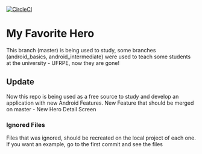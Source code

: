 [![CircleCI](https://circleci.com/gh/androidstudyplayground/my-favorite-hero/tree/master.svg?style=svg)](https://circleci.com/gh/androidstudyplayground/my-favorite-hero/tree/master)

# My Favorite Hero
This branch (master) is being used to study, some branches (android_basics, android_intermediate) were used to teach some students at the university - UFRPE, now they are gone!

## Update
Now this repo is being used as a free source to study and develop an application with new Android Features.
New Feature that should be merged on master - New Hero Detail Screen

### Ignored Files
Files that was ignored, should be recreated on the local project of each one.
If you want an example, go to the first commit and see the files
